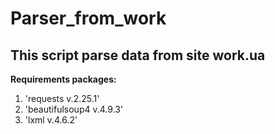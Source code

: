 # Parser_from_work
## This script parse data from site work.ua

**Requirements packages:**
1. 'requests v.2.25.1'
2. 'beautifulsoup4 v.4.9.3'
3. 'lxml v.4.6.2'
